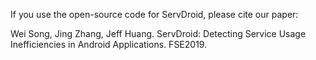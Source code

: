 If you use the open-source code for ServDroid, please cite our paper: 

Wei Song, Jing Zhang, Jeff Huang. ServDroid: Detecting Service Usage Inefficiencies in Android Applications. FSE2019.
